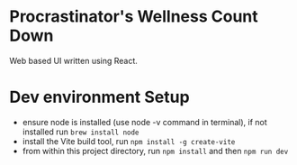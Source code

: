 # Procrastinator's Wellness Count Down

Web based UI written using React.  

# Dev environment Setup
- ensure node is installed (use node -v command in terminal), if not installed run `brew install node`
- install the Vite build tool, run `npm install -g create-vite`
- from within this project directory, run `npm install` and then `npm run dev`
